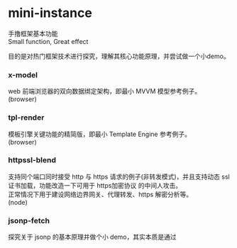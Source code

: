 # mini-instance
手撸框架基本功能     
Small function, Great effect

目的是对热门框架技术进行探究，理解其核心功能原理，并尝试做一个小demo。

### x-model
web 前端浏览器的双向数据绑定架构，即最小 MVVM 模型参考例子。     
(browser)

### tpl-render
模板引擎关键功能的精简版，即最小 Template Engine 参考例子。     
(browser)

### httpssl-blend
支持同个端口同时接受 http 与 https 请求的例子(非转发模式)，并且支持动态 ssl 证书加载，功能改造一下可用于 https加密协议 的中间人攻击。     
正常情况下用于建设网络边界网关、代理转发、https 解密分析等。     
(node)

### jsonp-fetch
探究关于 jsonp 的基本原理并做个小 demo，其实本质是通过 <script> 标签加载远程代码，通常我们用这个方法加载 jQuery。     
加载js文件的功能，被利用来做跨域请求，确实取巧，但目前这个方式跨域已不再流行。     
(browser, node)

### hot-server
服务端 hotfix 的一次实践，通过拦截 nodejs 模块加载机制，实现部分代码替换而无需重启整个进程。热替换相对于 supervisor、nodemon 有其优势的地方，比如直接替换业务逻辑模块而无需进行复杂的初始化过程(数据库连接)。     
(node)

### x-compose
函数迭代器 middleware framework ，通过 middleware stack 存储每个函数，并使用递归的方式迭代运行，同时函数内可使用 next(); 进行下一步操作。     
更主要的是该模式支持"普通函数"与"异步函数"组成堆栈，即该项目是 koa、express 洋葱模型的小 demo。     
(node)

### large-list
该模块是前端 web 加载大数据列表的一种实现方式，通过对元素的回收使得渲染在页面上可见的 div 数总是有限的，使用这种方式可以轻易的渲染上万行的元素列表。同时，在元素的回收和渲染过程可以做到不卡顿。     
(browser)
